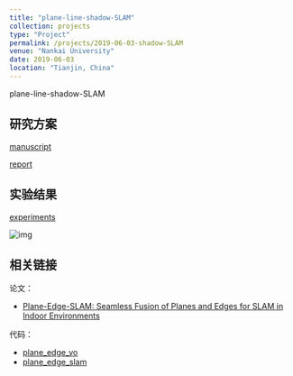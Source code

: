 ```yaml
---
title: "plane-line-shadow-SLAM"
collection: projects
type: "Project"
permalink: /projects/2019-06-03-shadow-SLAM
venue: "Nankai University"
date: 2019-06-03
location: "Tianjin, China"
---
```


plane-line-shadow-SLAM

## 研究方案

<a href="http://sunqinxuan.github.io/files/projects-2017-12-01-plane-edge-slam-methodology.pdf">manuscript</a>

<a href="http://sunqinxuan.github.io/files/projects-2017-12-01-plane-edge-slam-proposal.pdf">report</a>


## 实验结果

<a href="http://sunqinxuan.github.io/files/projects-2017-12-01-plane-edge-slam-expr.pdf">experiments</a>

![img](https://sunqinxuan.github.io/images/projects-2017-12-01-img1.png)


## 相关链接

论文：
- [Plane-Edge-SLAM: Seamless Fusion of Planes and Edges for SLAM in Indoor Environments](https://sunqinxuan.github.io/publication/TASE2020)

代码：
- [plane_edge_vo](https://github.com/sunqinxuan/plane_edge_vo)
- [plane_edge_slam](https://github.com/sunqinxuan/plane_edge_slam)